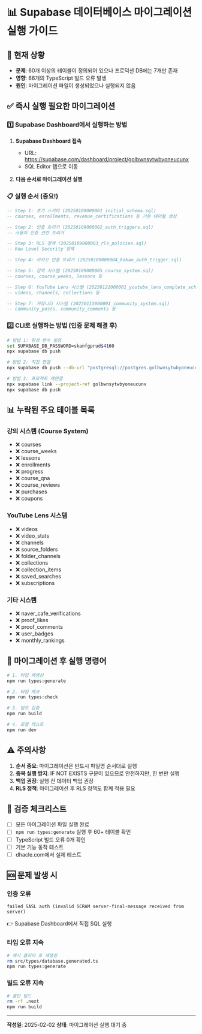 # 📊 Supabase 데이터베이스 마이그레이션 실행 가이드

## 🚨 현재 상황
- **문제**: 60개 이상의 테이블이 정의되어 있으나 프로덕션 DB에는 7개만 존재
- **영향**: 66개의 TypeScript 빌드 오류 발생
- **원인**: 마이그레이션 파일이 생성되었으나 실행되지 않음

## ✅ 즉시 실행 필요한 마이그레이션

### 1️⃣ Supabase Dashboard에서 실행하는 방법

1. **Supabase Dashboard 접속**
   - URL: https://supabase.com/dashboard/project/golbwnsytwbyoneucunx
   - SQL Editor 탭으로 이동

2. **다음 순서로 마이그레이션 실행**

### 📋 실행 순서 (중요!)

```sql
-- Step 1: 초기 스키마 (20250109000001_initial_schema.sql)
-- courses, enrollments, revenue_certifications 등 기본 테이블 생성

-- Step 2: 인증 트리거 (20250109000002_auth_triggers.sql)
-- 사용자 인증 관련 트리거

-- Step 3: RLS 정책 (20250109000003_rls_policies.sql)
-- Row Level Security 정책

-- Step 4: 카카오 인증 트리거 (20250109000004_kakao_auth_trigger.sql)

-- Step 5: 강의 시스템 (20250109000005_course_system.sql)
-- courses, course_weeks, lessons 등

-- Step 6: YouTube Lens 시스템 (20250121000001_youtube_lens_complete_schema.sql)
-- videos, channels, collections 등

-- Step 7: 커뮤니티 시스템 (20250115000001_community_system.sql)
-- community_posts, community_comments 등
```

### 2️⃣ CLI로 실행하는 방법 (인증 문제 해결 후)

```bash
# 방법 1: 환경 변수 설정
set SUPABASE_DB_PASSWORD=skanfgprud$4160
npx supabase db push

# 방법 2: 직접 연결
npx supabase db push --db-url "postgresql://postgres.golbwnsytwbyoneucunx:skanfgprud$4160@aws-0-ap-northeast-2.pooler.supabase.com:6543/postgres"

# 방법 3: 프로젝트 재연결
npx supabase link --project-ref golbwnsytwbyoneucunx
npx supabase db push
```

## 📊 누락된 주요 테이블 목록

### 강의 시스템 (Course System)
- ❌ courses
- ❌ course_weeks  
- ❌ lessons
- ❌ enrollments
- ❌ progress
- ❌ course_qna
- ❌ course_reviews
- ❌ purchases
- ❌ coupons

### YouTube Lens 시스템
- ❌ videos
- ❌ video_stats
- ❌ channels
- ❌ source_folders
- ❌ folder_channels
- ❌ collections
- ❌ collection_items
- ❌ saved_searches
- ❌ subscriptions

### 기타 시스템
- ❌ naver_cafe_verifications
- ❌ proof_likes
- ❌ proof_comments
- ❌ user_badges
- ❌ monthly_rankings

## 🔄 마이그레이션 후 실행 명령어

```bash
# 1. 타입 재생성
npm run types:generate

# 2. 타입 체크
npm run types:check

# 3. 빌드 검증
npm run build

# 4. 로컬 테스트
npm run dev
```

## ⚠️ 주의사항

1. **순서 중요**: 마이그레이션은 반드시 파일명 순서대로 실행
2. **중복 실행 방지**: IF NOT EXISTS 구문이 있으므로 안전하지만, 한 번만 실행
3. **백업 권장**: 실행 전 데이터 백업 권장
4. **RLS 정책**: 마이그레이션 후 RLS 정책도 함께 적용 필요

## 📝 검증 체크리스트

- [ ] 모든 마이그레이션 파일 실행 완료
- [ ] `npm run types:generate` 실행 후 60+ 테이블 확인
- [ ] TypeScript 빌드 오류 0개 확인
- [ ] 기본 기능 동작 테스트
- [ ] dhacle.com에서 실제 테스트

## 🆘 문제 발생 시

### 인증 오류
```
failed SASL auth (invalid SCRAM server-final-message received from server)
```
👉 Supabase Dashboard에서 직접 SQL 실행

### 타입 오류 지속
```bash
# 캐시 클리어 후 재생성
rm src/types/database.generated.ts
npm run types:generate
```

### 빌드 오류 지속
```bash
# 클린 빌드
rm -rf .next
npm run build
```

---

**작성일**: 2025-02-02
**상태**: 마이그레이션 실행 대기 중